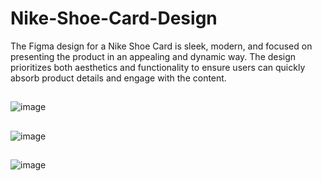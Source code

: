# Nike-Shoe-Card-Design
The Figma design for a Nike Shoe Card is sleek, modern, and focused on presenting the product in an appealing and dynamic way. The design prioritizes both aesthetics and functionality to ensure users can quickly absorb product details and engage with the content.
##
![image](https://github.com/user-attachments/assets/a22bac96-4a1f-48ef-9be7-edb44f900cf3)
##
![image](https://github.com/user-attachments/assets/5c4d6509-d983-4b5c-9dd2-904842d87bc0)
##
![image](https://github.com/user-attachments/assets/51521e0d-8dda-427a-a7bf-b4153e18758d)
